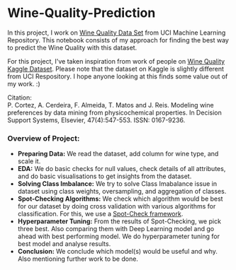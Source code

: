 # Wine-Quality-Prediction

In this project, I work on [Wine Quality Data Set](https://archive.ics.uci.edu/ml/datasets/Wine+Quality) from UCI Machine Learning Repository. This notebook consists of my approach for finding the best way to predict the Wine Quality with this dataset.

For this project, I've taken inspiration from work of people on [Wine Quality Kaggle Dataset](https://www.kaggle.com/rajyellow46/wine-quality/code). Please note that the dataset on Kaggle is slightly different from UCI Respository. I hope anyone looking at this finds some value out of my work. :)
<br>

Citation:<br>
P. Cortez, A. Cerdeira, F. Almeida, T. Matos and J. Reis. 
Modeling wine preferences by data mining from physicochemical properties.
In Decision Support Systems, Elsevier, 47(4):547-553. ISSN: 0167-9236.

### Overview of Project:

- __Preparing Data:__ We read the dataset, add column for wine type, and scale it.
- __EDA:__ We do basic checks for null values, check details of all attributes, and do basic visualisations to get insights from the dataset.
- __Solving Class Imbalance:__ We try to solve Class Imabalance issue in dataset using class weights, oversampling, and aggregation of classes.
- __Spot-Checking Algorithms:__ We check which algorithm would be best for our dataset by doing cross validation with various algorithms for classification. For this, we use a [Spot-Check framework](https://machinelearningmastery.com/spot-check-machine-learning-algorithms-in-python/).
- __Hyperparameter Tuning:__ From the results of Spot-Checking, we pick three best. Also comparing them with Deep Learning model and go ahead with best performing model. We do hyperparameter tuning for best model and analyse results.
- __Conclusion:__ We conclude which model(s) would be useful and why. Also mentioning further work to be done.
